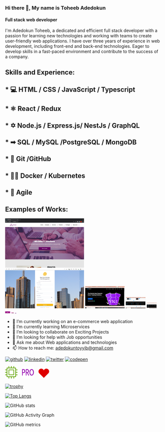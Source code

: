 ### Hi there 👋, My name is Toheeb Adedokun
#### Full stack web developer
I'm Adedokun Toheeb, a dedicated and efficient full stack developer with a passion for learning new technologies and working with teams to create user-friendly web applications. I have over three years of experience in web development, including front-end and back-end technologies. Eager to develop skills in a fast-paced environment and contribute to the success of a company.

## Skills and Experience: 
## * 💻 HTML / CSS / JavaScript / Typescript 
## * ⚛ React / Redux
## * ✡  Node.js / Express.js/ NestJs / GraphQL 
## * ➡ SQL / MySQL /PostgreSQL / MongoDB
## * 🏪 Git /GitHub 
## *  👨‍💻 Docker / Kubernetes
## * 🤝 Agile

## Examples of Works:
<img src="https://github.com/RxGoodness/RxGoodness/blob/main/Appoga(1).png" width="256"/>
<img src="https://github.com/RxGoodness/RxGoodness/blob/main/Providus_Screenshot%20(1).png" width="256"/>
<img src="https://github.com/RxGoodness/RxGoodness/blob/main/Screenshot%20(112).png" width="128"/>
<img src="https://github.com/RxGoodness/RxGoodness/blob/main/Screenshot%20(113).png" width="64"/>
<img src="https://github.com/RxGoodness/RxGoodness/blob/main/Screenshot%20(114).png" width="32"/>
<img src="https://github.com/RxGoodness/RxGoodness/blob/main/Wiki_Screenshot%20(1).png" width="16"/>
<img src="https://github.com/RxGoodness/RxGoodness/blob/main/altmall_Screenshot%20(1).png" width="8"/>
<img src="https://github.com/RxGoodness/RxGoodness/blob/main/altmall_Screenshot%20(2).png" width="4"/>
<!-- <img src="" width="256"/> -->
 
- 🔭 I’m currently working on an e-commerce web application 
- 🌱 I’m currently learning Microservices 
- 👯 I’m looking to collaborate on Exciting Projects 
- 🤔 I’m looking for help with Job opportunities 
- 💬 Ask me about Web applications and technologies 
- 📫 How to reach me: adedokuntoyyib@gmail.com 


[<img src='https://cdn.jsdelivr.net/npm/simple-icons@3.0.1/icons/github.svg' alt='github' height='40'>](https://github.com/RxGoodness)  [<img src='https://cdn.jsdelivr.net/npm/simple-icons@3.0.1/icons/linkedin.svg' alt='linkedin' height='40'>](https://www.linkedin.com/in/toheeb-adedokun/)  [<img src='https://cdn.jsdelivr.net/npm/simple-icons@3.0.1/icons/twitter.svg' alt='twitter' height='40'>](https://twitter.com/RxGoodness)  [<img src='https://cdn.jsdelivr.net/npm/simple-icons@3.0.1/icons/codepen.svg' alt='codepen' height='40'>](https://codepen.io/RxGoodness)  

<a href='https://docs.github.com/en/developers'><img src='https://raw.githubusercontent.com/acervenky/animated-github-badges/master/assets/devbadge.gif' width='40' height='40'></a> <a href='https://github.com/pricing'><img src='https://raw.githubusercontent.com/acervenky/animated-github-badges/master/assets/pro.gif' width='40' height='40'></a> <a href='https://docs.github.com/en/github/supporting-the-open-source-community-with-github-sponsors'><img src='https://raw.githubusercontent.com/acervenky/animated-github-badges/master/assets/sponsorbadge.gif' width='35' height='35'></a> 

[![trophy](https://github-profile-trophy.vercel.app/?username=RxGoodness)](https://github.com/ryo-ma/github-profile-trophy)

[![Top Langs](https://github-readme-stats.vercel.app/api/top-langs/?username=RxGoodness)](https://github.com/anuraghazra/github-readme-stats)

![GitHub stats](https://github-readme-stats.vercel.app/api?username=RxGoodness&show_icons=true)  

![GitHub Activity Graph](https://activity-graph.herokuapp.com/graph?username=RxGoodness)  

![GitHub metrics](https://metrics.lecoq.io/RxGoodness)  

